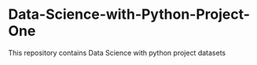 # Data-Science-with-Python-Project-One
This repository contains Data Science with python  project datasets
